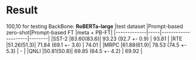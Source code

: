 # Result

100,10 for testing
BackBone: **RoBERTa-large**
|test dataset |Prompt-based zero-shot|Prompt-based FT      |meta + PB-FT|
|-------------|-----|---------------------|--------|
|SST-2        |83.60(83.6)| 93.23 (92.7 +- 0.9) | 93.81 |
|RTE          |51.26(51.3)| 71.84 (69.1 +- 3.6) | 74.01 |
|MRPC         |61.88(61.9)| 78.53 (74.5 +- 5.3) | - |
|QNLI         |50.81(50.8)| 69.85 (64.5 +- 4.2) | 69.92 |
